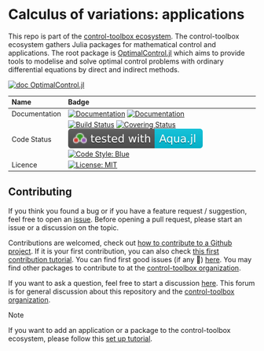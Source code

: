 # Calculus of variations: applications

[ci-img]: https://github.com/control-toolbox/CalculusOfVariations.jl/actions/workflows/CI.yml/badge.svg?branch=main
[ci-url]: https://github.com/control-toolbox/CalculusOfVariations.jl/actions/workflows/CI.yml?query=branch%3Amain

[co-img]: https://codecov.io/gh/control-toolbox/CalculusOfVariations.jl/branch/main/graph/badge.svg?token=YM5YQQUSO3
[co-url]: https://codecov.io/gh/control-toolbox/CalculusOfVariations.jl

[doc-dev-img]: https://img.shields.io/badge/docs-dev-8A2BE2.svg
[doc-dev-url]: https://control-toolbox.org/CalculusOfVariations.jl/dev/

[doc-stable-img]: https://img.shields.io/badge/docs-stable-blue.svg
[doc-stable-url]: https://control-toolbox.org/CalculusOfVariations.jl/stable/

[licence-img]: https://img.shields.io/badge/License-MIT-yellow.svg
[licence-url]: https://github.com/control-toolbox/CalculusOfVariations.jl/blob/master/LICENSE

[aqua-img]: https://raw.githubusercontent.com/JuliaTesting/Aqua.jl/master/badge.svg
[aqua-url]: https://github.com/JuliaTesting/Aqua.jl

[blue-img]: https://img.shields.io/badge/code%20style-blue-4495d1.svg
[blue-url]: https://github.com/JuliaDiff/BlueStyle

This repo is part of the [control-toolbox ecosystem](https://github.com/control-toolbox). 
The control-toolbox ecosystem gathers Julia packages for mathematical control and applications. The root package is [OptimalControl.jl](https://github.com/control-toolbox/OptimalControl.jl) which aims to provide tools to modelise and solve optimal control problems with ordinary differential equations by direct and indirect methods. 

[![doc OptimalControl.jl](https://img.shields.io/badge/Documentation-OptimalControl.jl-blue)](http://control-toolbox.org/OptimalControl.jl)

| **Name**          | **Badge**         |
:-------------------|:------------------|
| Documentation     | [![Documentation][doc-stable-img]][doc-stable-url] [![Documentation][doc-dev-img]][doc-dev-url]                   | 
| Code Status       | [![Build Status][ci-img]][ci-url] [![Covering Status][co-img]][co-url] [![Aqua.jl][aqua-img]][aqua-url] [![Code Style: Blue][blue-img]][blue-url] |
| Licence           | [![License: MIT][licence-img]][licence-url]   |

## Contributing

[issue-url]: https://github.com/control-toolbox/CalculusOfVariations.jl/issues
[first-good-issue-url]: https://github.com/control-toolbox/CalculusOfVariations.jl/contribute

If you think you found a bug or if you have a feature request / suggestion, feel free to open an [issue][issue-url].
Before opening a pull request, please start an issue or a discussion on the topic. 

Contributions are welcomed, check out [how to contribute to a Github project](https://docs.github.com/en/get-started/exploring-projects-on-github/contributing-to-a-project). 
If it is your first contribution, you can also check [this first contribution tutorial](https://github.com/firstcontributions/first-contributions).
You can find first good issues (if any 🙂) [here][first-good-issue-url]. You may find other packages to contribute to at the [control-toolbox organization](https://github.com/control-toolbox).

If you want to ask a question, feel free to start a discussion [here](https://github.com/orgs/control-toolbox/discussions). This forum is for general discussion about this repository and the [control-toolbox organization](https://github.com/control-toolbox).

>[!NOTE]
> If you want to add an application or a package to the control-toolbox ecosystem, please follow this [set up tutorial](https://github.com/control-toolbox/CTApp.jl/discussions/9).
